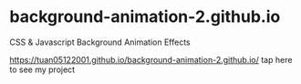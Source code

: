# background-animation-2.github.io

CSS & Javascript Background Animation Effects

https://tuan05122001.github.io/background-animation-2.github.io/ tap here to see my project
